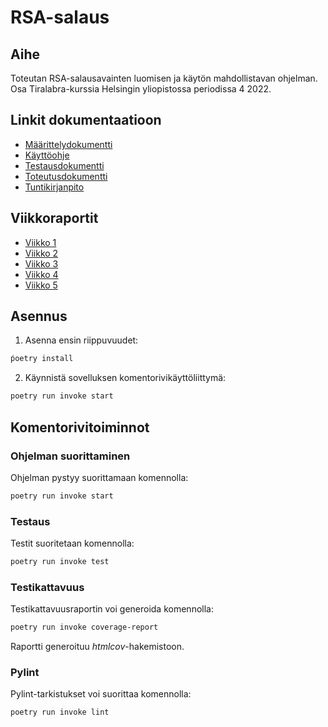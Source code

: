 # RSA-salaus
## Aihe
Toteutan RSA-salausavainten luomisen ja käytön mahdollistavan ohjelman. Osa Tiralabra-kurssia Helsingin yliopistossa periodissa 4 2022.


## Linkit dokumentaatioon
* [Määrittelydokumentti](https://github.com/nikolaipaukkonen/tiralabra2022/blob/main/dokumentaatio/maarittely.md)
* [Käyttöohje](https://github.com/nikolaipaukkonen/tiralabra2022/blob/main/dokumentaatio/kaytto-ohje.md)
* [Testausdokumentti](https://github.com/nikolaipaukkonen/tiralabra2022/blob/main/dokumentaatio/testaus.md)
* [Toteutusdokumentti](https://github.com/nikolaipaukkonen/tiralabra2022/blob/main/dokumentaatio/toteutus.md)
* [Tuntikirjanpito](https://github.com/nikolaipaukkonen/tiralabra2022/blob/main/dokumentaatio/tuntikirjanpito.md)

## Viikkoraportit
* [Viikko 1](https://github.com/nikolaipaukkonen/tiralabra2022/blob/main/dokumentaatio/viikkoraportti_1.md)
* [Viikko 2](https://github.com/nikolaipaukkonen/tiralabra2022/blob/main/dokumentaatio/viikkoraportti_2.md)
* [Viikko 3](https://github.com/nikolaipaukkonen/tiralabra2022/blob/main/dokumentaatio/viikkoraportti_3.md)
* [Viikko 4](https://github.com/nikolaipaukkonen/tiralabra2022/blob/main/dokumentaatio/viikkoraportti_4.md)
* [Viikko 5](https://github.com/nikolaipaukkonen/tiralabra2022/blob/main/dokumentaatio/viikkoraportti_5.md)

## Asennus
1. Asenna ensin riippuvuudet:
```bash
ṕoetry install
```

2. Käynnistä sovelluksen komentorivikäyttöliittymä:
```bash
poetry run invoke start
```

## Komentorivitoiminnot

### Ohjelman suorittaminen

Ohjelman pystyy suorittamaan komennolla:

```bash
poetry run invoke start
```

### Testaus

Testit suoritetaan komennolla:

```bash
poetry run invoke test
```

### Testikattavuus

Testikattavuusraportin voi generoida komennolla:

```bash
poetry run invoke coverage-report
```

Raportti generoituu _htmlcov_-hakemistoon.

### Pylint

Pylint-tarkistukset voi suorittaa komennolla:

```bash
poetry run invoke lint
``` 

